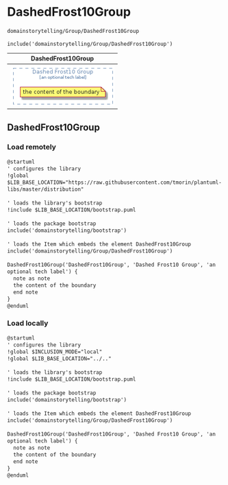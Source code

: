 # DashedFrost10Group


```text
domainstorytelling/Group/DashedFrost10Group
```

```text
include('domainstorytelling/Group/DashedFrost10Group')
```



| DashedFrost10Group |
| :---: |
| ![illustration for DashedFrost10Group](../../domainstorytelling/Group/DashedFrost10Group.Local.png) |




## DashedFrost10Group

### Load remotely
```plantuml
@startuml
' configures the library
!global $LIB_BASE_LOCATION="https://raw.githubusercontent.com/tmorin/plantuml-libs/master/distribution"

' loads the library's bootstrap
!include $LIB_BASE_LOCATION/bootstrap.puml

' loads the package bootstrap
include('domainstorytelling/bootstrap')

' loads the Item which embeds the element DashedFrost10Group
include('domainstorytelling/Group/DashedFrost10Group')

DashedFrost10Group('DashedFrost10Group', 'Dashed Frost10 Group', 'an optional tech label') {
  note as note
  the content of the boundary
  end note
}
@enduml
```

### Load locally
```plantuml
@startuml
' configures the library
!global $INCLUSION_MODE="local"
!global $LIB_BASE_LOCATION="../.."

' loads the library's bootstrap
!include $LIB_BASE_LOCATION/bootstrap.puml

' loads the package bootstrap
include('domainstorytelling/bootstrap')

' loads the Item which embeds the element DashedFrost10Group
include('domainstorytelling/Group/DashedFrost10Group')

DashedFrost10Group('DashedFrost10Group', 'Dashed Frost10 Group', 'an optional tech label') {
  note as note
  the content of the boundary
  end note
}
@enduml
```

